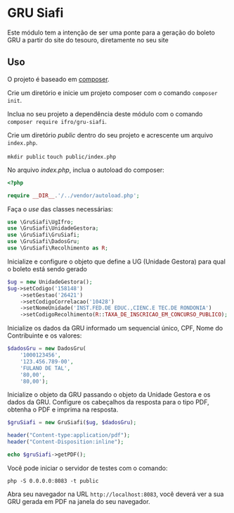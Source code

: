 # GRU Siafi

Este módulo tem a intenção de ser uma ponte para a geração do boleto GRU a partir do site do tesouro, diretamente no seu site

## Uso

O projeto é baseado em [composer](https://getcomposer.org/).

Crie um diretório e inicie um projeto composer com o comando `composer init`.

Inclua no seu projeto a dependência deste módulo com o comando `composer require ifro/gru-siafi`.

Crie um diretório *public* dentro do seu projeto e acrescente um arquivo `index.php`.

`mkdir public`
`touch public/index.php`

No arquivo *index.php*, inclua o autoload do composer:

```php
<?php

require __DIR__.'/../vendor/autoload.php';
```

Faça o *use* das classes necessárias:

```php
use \GruSiafi\UgIfro;
use \GruSiafi\UnidadeGestora;
use \GruSiafi\GruSiafi;
use \GruSiafi\DadosGru;
use \GruSiafi\Recolhimento as R;
```

Inicialize e configure o objeto que define a UG (Unidade Gestora) para qual o boleto
está sendo gerado

```php
$ug = new UnidadeGestora();
$ug->setCodigo('158148')
    ->setGestao('26421')
    ->setCodigoCorrelacao('10428')
    ->setNomeUnidade('INST.FED.DE EDUC.,CIENC.E TEC.DE RONDONIA')
    ->setCodigoRecolhimento(R::TAXA_DE_INSCRICAO_EM_CONCURSO_PUBLICO);
```

Inicialize os dados da GRU informado um sequencial único, CPF, Nome do Contribuinte e os valores:

```php
$dadosGru = new DadosGru(
    '1000123456',
    '123.456.789-00',
    'FULANO DE TAL',
    '80,00',
    '80,00');
```

Inicialize o objeto da GRU passando o objeto da Unidade Gestora e os dados da GRU.
Configure os cabeçalhos da resposta para o tipo PDF, obtenha o PDF e imprima na resposta.

```php
$gruSiafi = new GruSiafi($ug, $dadosGru);

header("Content-type:application/pdf");
header("Content-Disposition:inline");

echo $gruSiafi->getPDF();
```

Você pode iniciar o servidor de testes com o comando:

`php -S 0.0.0.0:8083 -t public`

Abra seu navegador na URL `http://localhost:8083`, você deverá ver a sua GRU gerada em PDF na janela do seu navegador.
